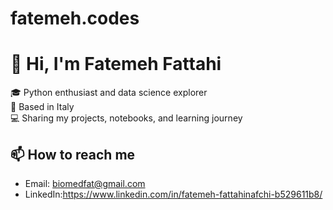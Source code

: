 # fatemeh.codes
# 👋 Hi, I'm Fatemeh Fattahi

🎓 Python enthusiast and data science explorer  
📍 Based in Italy  
💻 Sharing my projects, notebooks, and learning journey  

## 📫 How to reach me
- Email: biomedfat@gmail.com
- LinkedIn:https://www.linkedin.com/in/fatemeh-fattahinafchi-b529611b8/
